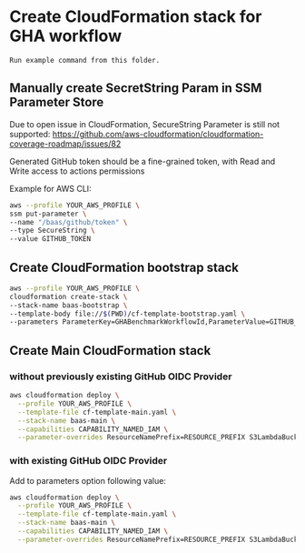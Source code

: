 # Create CloudFormation stack for GHA workflow

```NOTE
Run example command from this folder.
``` 

## Manually create SecretString Param in SSM Parameter Store

Due to open issue in CloudFormation, SecureString Parameter is still not supported:
https://github.com/aws-cloudformation/cloudformation-coverage-roadmap/issues/82

Generated GitHub token should be a fine-grained token, with Read and Write access to actions permissions

Example for AWS CLI:
```bash
aws --profile YOUR_AWS_PROFILE \
ssm put-parameter \
--name "/baas/github/token" \
--type SecureString \
--value GITHUB_TOKEN
```
## Create CloudFormation bootstrap stack 

```bash
aws --profile YOUR_AWS_PROFILE \
cloudformation create-stack \
--stack-name baas-bootstrap \
--template-body file://$(PWD)/cf-template-bootstrap.yaml \
--parameters ParameterKey=GHABenchmarkWorkflowId,ParameterValue=GITHUB_WORKFLOW_ID ParameterKey=DeploymentPrefix,ParameterValue=RESOURCE_PREFIX
```

## Create Main CloudFormation stack 

### without previously existing GitHub OIDC Provider

```bash
aws cloudformation deploy \
  --profile YOUR_AWS_PROFILE \
  --template-file cf-template-main.yaml \
  --stack-name baas-main \
  --capabilities CAPABILITY_NAMED_IAM \
  --parameter-overrides ResourceNamePrefix=RESOURCE_PREFIX S3LambdaBucketName=S3_BUCKET_NAME_FROM_BOOTSTRAP_STACK_OUTPUTS
```

### with existing GitHub OIDC Provider

Add to parameters option following value:
```bash
aws cloudformation deploy \
  --profile YOUR_AWS_PROFILE \
  --template-file cf-template-main.yaml \
  --stack-name baas-main \
  --capabilities CAPABILITY_NAMED_IAM \
  --parameter-overrides ResourceNamePrefix=RESOURCE_PREFIX S3LambdaBucketName=S3_BUCKET_NAME_FROM_BOOTSTRAP_STACK_OUTPUTS OIDCProviderArn=arn:aws:iam::YOUR_AWS_ACCOUNT_ID:oidc-provider/token.actions.githubusercontent.com 
```

